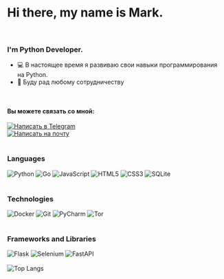 <div id="header">
  <h1>Hi there, my name is Mark.</h1>
</div>
<br>
<div id="About">
  <h3>I'm Python Developer.</h3>
  <ul>
    <li>💻 В настоящее время я развиваю свои навыки программирования на Python.</li>
    <li>👋 Буду рад любому сотрудничеству</li>
  </ul>
</div>
<br>
<div id="Contact">
  <h4>Вы можете связать со мной: </h4>
  <a title="Telegram" href="https://t.me/C16H13ClN2O2" target="_blank">
    <img src="https://img.shields.io/badge/Telegram-2CA5E0?style=for-the-badge&logo=telegram&logoColor=white" alt="Написать в Telegram" />
  </a>
  <br>
  <a title="Gmail" href="mailto:ridermc123@gmail.com" target="_blank">
    <img src="https://img.shields.io/badge/Gmail-D14836?style=for-the-badge&logo=gmail&logoColor=white" alt="Написать на почту">
  </a>
</div>
<br>
<h3>Languages</h3>

![Python](https://img.shields.io/badge/python-3670A0?style=for-the-badge&logo=python&logoColor=ffdd54)
![Go](https://img.shields.io/badge/go-%2300ADD8.svg?style=for-the-badge&logo=go&logoColor=white)
![JavaScript](https://img.shields.io/badge/javascript-%23323330.svg?style=for-the-badge&logo=javascript&logoColor=%23F7DF1E)
![HTML5](https://img.shields.io/badge/html-%23E34F26.svg?style=for-the-badge&logo=html5&logoColor=white)
![CSS3](https://img.shields.io/badge/css-%231572B6.svg?style=for-the-badge&logo=css3&logoColor=white)
![SQLite](https://img.shields.io/badge/sqlite-%2307405e.svg?style=for-the-badge&logo=sqlite&logoColor=white)
<br>
<br>
<h3>Technologies</h3>

![Docker](https://img.shields.io/badge/docker-%230db7ed.svg?style=for-the-badge&logo=docker&logoColor=white)
![Git](https://img.shields.io/badge/git-%23F05033.svg?style=for-the-badge&logo=git&logoColor=white)
![PyCharm](https://img.shields.io/badge/pycharm-143?style=for-the-badge&logo=pycharm&logoColor=black&color=black&labelColor=green)
![Tor](https://img.shields.io/badge/Tor-7D4698?style=for-the-badge&logo=Tor-Browser&logoColor=white)
<br>
<br>
<h3>Frameworks and Libraries</h3>

![Flask](https://img.shields.io/badge/flask-%23000.svg?style=for-the-badge&logo=flask&logoColor=white)
![Selenium](https://img.shields.io/badge/-selenium-%43B02A?style=for-the-badge&logo=selenium&logoColor=white)
![FastAPI](https://img.shields.io/badge/FastAPI-005571?style=for-the-badge&logo=fastapi)
<br>
<br>
![Top Langs](https://github-readme-stats.vercel.app/api/top-langs/?username=RiderMC126&layout=compact&show_icons=true&langs_count=6&theme=dracula)
<br>






